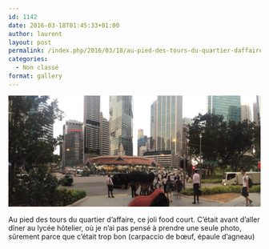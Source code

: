```yaml
---
id: 1142
date: 2016-03-18T01:45:33+01:00
author: laurent
layout: post
permalink: /index.php/2016/03/18/au-pied-des-tours-du-quartier-daffaire-ce-joli/
categories:
  - Non classé
format: gallery
---
```

<img src="/images/2016/03/tumblr_o47ovyLHKl1uuvt0bo1_1280.jpg" />

Au pied des tours du quartier d&rsquo;affaire, ce joli food court. C&rsquo;était avant d&rsquo;aller dîner au lycée hôtelier, où je n&rsquo;ai pas pensé à prendre une seule photo, sûrement parce que c&rsquo;était trop bon (carpaccio de bœuf, épaule d&rsquo;agneau)